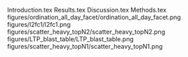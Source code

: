 Introduction.tex
Results.tex
Discussion.tex
Methods.tex
figures/ordination_all_day_facet/ordination_all_day_facet.png
figures/l2fc1/l2fc1.png
figures/scatter_heavy_topN2/scatter_heavy_topN2.png
figures/LTP_blast_table/LTP_blast_table.png
figures/scatter_heavy_topN1/scatter_heavy_topN1.png
